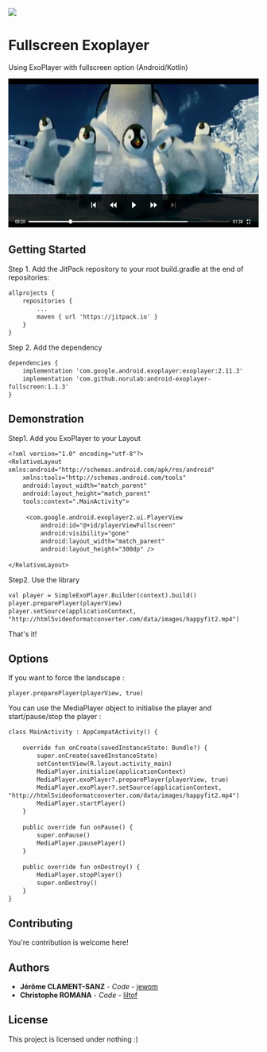 [![](https://jitpack.io/v/norulab/android-exoplayer-fullscreen.svg)](https://jitpack.io/#norulab/android-exoplayer-fullscreen)

# Fullscreen Exoplayer

Using ExoPlayer with fullscreen option (Android/Kotlin)

<img src="https://github.com/Norulab/android-exoplayer-fullscreen/blob/master/exofullscreen_screen.png" width="550" height="300">


## Getting Started

Step 1. Add the JitPack repository to your root build.gradle at the end of repositories:

```
allprojects {
	repositories {
		...
		maven { url 'https://jitpack.io' }
	}
}
```

Step 2. Add the dependency

```
dependencies {
	implementation 'com.google.android.exoplayer:exoplayer:2.11.3'
	implementation 'com.github.norulab:android-exoplayer-fullscreen:1.1.3'
}
```

## Demonstration

Step1. Add you ExoPlayer to your Layout
```
<?xml version="1.0" encoding="utf-8"?>
<RelativeLayout xmlns:android="http://schemas.android.com/apk/res/android"
    xmlns:tools="http://schemas.android.com/tools"
    android:layout_width="match_parent"
    android:layout_height="match_parent"
    tools:context=".MainActivity">

     <com.google.android.exoplayer2.ui.PlayerView
         android:id="@+id/playerViewFullscreen"
         android:visibility="gone"
         android:layout_width="match_parent"
         android:layout_height="300dp" />

</RelativeLayout>
```

Step2. Use the library
```
val player = SimpleExoPlayer.Builder(context).build()
player.preparePlayer(playerView)
player.setSource(applicationContext, "http://html5videoformatconverter.com/data/images/happyfit2.mp4")
```

That's it!


## Options

If you want to force the landscape :
```
player.preparePlayer(playerView, true)
```

You can use the MediaPlayer object to initialise the player and start/pause/stop the player :
```
class MainActivity : AppCompatActivity() {

    override fun onCreate(savedInstanceState: Bundle?) {
        super.onCreate(savedInstanceState)
        setContentView(R.layout.activity_main)
        MediaPlayer.initialize(applicationContext)
        MediaPlayer.exoPlayer?.preparePlayer(playerView, true)
        MediaPlayer.exoPlayer?.setSource(applicationContext, "http://html5videoformatconverter.com/data/images/happyfit2.mp4")
        MediaPlayer.startPlayer()
    }

    public override fun onPause() {
        super.onPause()
        MediaPlayer.pausePlayer()
    }

    public override fun onDestroy() {
        MediaPlayer.stopPlayer()
        super.onDestroy()
    }
}
```

## Contributing

You're contribution is welcome here!

## Authors

* **Jérôme CLAMENT-SANZ** - *Code* - [jewom](https://github.com/jewom)
* **Christophe ROMANA** - *Code* - [liltof](https://github.com/liltof)

## License

This project is licensed under nothing :)

